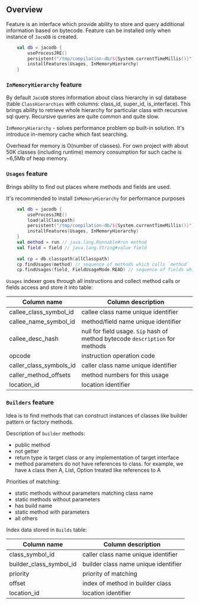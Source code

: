 ## Overview

Feature is an interface which provide ability to store and query additional information based on bytecode. Feature can
be installed only when instance of `JacoDB` is created.

```kotlin
    val db = jacodb {
        useProcessJRE()
        persistent("/tmp/compilation-db/${System.currentTimeMillis()}") // persist data
        installFeatures(Usages, InMemoryHierarchy)
    }
```

### `InMemoryHierarchy` feature

By default `JacoDB` stores information about class hierarchy in sql database (table `ClassHierarchies` with columns:
class_id, super_id, is_interface).
This brings ability to retrieve whole hierarchy for particular class with recursive sql query. Recursive queries are
quite common and quite slow.

`InMemoryHierarchy` - solves performance problem op built-in solution. It's introduce in-memory cache which fast
searching.

Overhead for memory is O(number of classes).
For own project with about 50K classes (including runtime) memory consumption for such cache is ~6,5Mb of heap memory.

### `Usages` feature

Brings ability to find out places where methods and fields are used.

It's recommended to install `InMemoryHierarchy` for performance purposes

```kotlin
    val db = jacodb {
        useProcessJRE()
        load(allClasspath)
        persistent("/tmp/compilation-db/${System.currentTimeMillis()}") // persist data
        installFeatures(Usages, InMemoryHierarchy)
    }
    val method = run // java.lang.Runnable#run method
    val field = field // java.lang.String#value field
    
    val cp = db.classpath(allClasspath)
    cp.findUsages(method) // sequence of methods which calls `method`
    cp.findUsages(field, FieldUsageMode.READ) // sequence of fields which reads `field` value
```

`Usages` indexer goes through all instructions and collect method calls or fields access and store it into table:

| Column name             | Column description                                                            |
|-------------------------|-------------------------------------------------------------------------------|
| callee_class_symbol_id  | callee class name unique identifier                                           |
| callee_name_symbol_id   | method/field name unique identifier                                           |
| callee_desc_hash        | null for field usage. `Sip` hash of method bytecode `description` for methods |
| opcode                  | instruction operation code                                                    |
| caller_class_symbols_id | caller class name unique identifier                                           |
| caller_method_offsets   | method numbers for this usage                                                 |
| location_id             | location identifier                                                           |

### `Builders` feature

Idea is to find methods that can construct instances of classes like builder pattern or factory methods.

Description of `builder` methods:

- public method
- not getter
- return type is target class or any implementation of target interface
- method parameters do not have references to class. for example, we have `A` class then A, List<A>, Option<A> treated like references to A   

Priorities of matching:

- static methods without parameters matching class name
- static methods without parameters
- has build name
- static method with parameters
- all others

Index data stored in `Builds` table:

| Column name             | Column description                   |
|-------------------------|--------------------------------------|
| class_symbol_id         | caller class name unique identifier  |
| builder_class_symbol_id | builder class name unique identifier |
| priority                | priority of matching                 |
| offset                  | index of method in builder class     |
| location_id             | location identifier                  |

